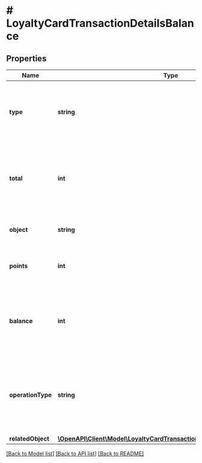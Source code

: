 # # LoyaltyCardTransactionDetailsBalance

## Properties

Name | Type | Description | Notes
------------ | ------------- | ------------- | -------------
**type** | **string** | The type of voucher whose balance is being adjusted due to the transaction. | [optional]
**total** | **int** | The number of all points or credits accumulated on the card as affected by add or subtract operations. | [optional]
**object** | **string** | The type of the object represented by the JSON. | [optional] [default to 'balance']
**points** | **int** | Points added or subtracted in the transaction of a loyalty card. | [optional]
**balance** | **int** | The available points or credits on the card after the transaction as affected by redemption or rollback. | [optional]
**operationType** | **string** | The type of the operation being performed. The operation type is &#x60;AUTOMATIC&#x60; if it is an automatic redemption. | [optional]
**relatedObject** | [**\OpenAPI\Client\Model\LoyaltyCardTransactionDetailsBalanceRelatedObject**](LoyaltyCardTransactionDetailsBalanceRelatedObject.md) |  | [optional]

[[Back to Model list]](../../README.md#models) [[Back to API list]](../../README.md#endpoints) [[Back to README]](../../README.md)

